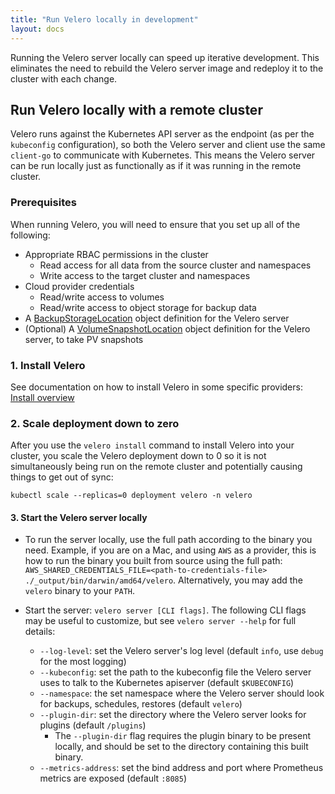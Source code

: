 ```yaml
---
title: "Run Velero locally in development"
layout: docs
---
```


Running the Velero server locally can speed up iterative development. This eliminates the need to rebuild the Velero server
image and redeploy it to the cluster with each change.

## Run Velero locally with a remote cluster

Velero runs against the Kubernetes API server as the endpoint (as per the `kubeconfig` configuration), so both the Velero server and client use the same `client-go` to communicate with Kubernetes. This means the Velero server can be run locally just as functionally as if it was running in the remote cluster.

### Prerequisites

When running Velero, you will need to ensure that you set up all of the following:

* Appropriate RBAC permissions in the cluster
  * Read access for all data from the source cluster and namespaces
  * Write access to the target cluster and namespaces
* Cloud provider credentials
  * Read/write access to volumes
  * Read/write access to object storage for backup data
* A [BackupStorageLocation][20] object definition for the Velero server
* (Optional) A [VolumeSnapshotLocation][21] object definition for the Velero server, to take PV snapshots

### 1. Install Velero

See documentation on how to install Velero in some specific providers: [Install overview][22]

### 2. Scale deployment down to zero

After you use the `velero install` command to install Velero into your cluster, you scale the Velero deployment down to 0 so it is not simultaneously being run on the remote cluster and potentially causing things to get out of sync:

`kubectl scale --replicas=0 deployment velero -n velero`

#### 3. Start the Velero server locally

* To run the server locally, use the full path according to the binary you need. Example, if you are on a Mac, and using `AWS` as a provider, this is how to run the binary you built from source using the full path: `AWS_SHARED_CREDENTIALS_FILE=<path-to-credentials-file> ./_output/bin/darwin/amd64/velero`. Alternatively, you may add the `velero` binary to your `PATH`.

* Start the server: `velero server [CLI flags]`. The following CLI flags may be useful to customize, but see `velero server --help` for full details:
  * `--log-level`: set the Velero server's log level (default `info`, use `debug` for the most logging)
  * `--kubeconfig`: set the path to the kubeconfig file the Velero server uses to talk to the Kubernetes apiserver (default `$KUBECONFIG`)
  * `--namespace`: the set namespace where the Velero server should look for backups, schedules, restores (default `velero`)
  * `--plugin-dir`: set the directory where the Velero server looks for plugins (default `/plugins`)
      * The `--plugin-dir` flag requires the plugin binary to be present locally, and should be set to the directory containing this built binary.
  * `--metrics-address`: set the bind address and port where Prometheus metrics are exposed (default `:8085`)

[15]: https://docs.aws.amazon.com/cli/latest/topic/config-vars.html#the-shared-credentials-file
[16]: https://cloud.google.com/docs/authentication/getting-started#setting_the_environment_variable
[18]: https://eksctl.io/
[20]: api-types/backupstoragelocation.md
[21]: api-types/volumesnapshotlocation.md
[22]: basic-install.md
